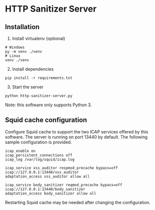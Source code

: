 # HTTP Sanitizer Server
## Installation
1. Install virtualenv (optional)
```
# Windows
py -m venv ./venv
# Linux
venv ./venv
```
2. Install dependencies

`pip install -r requirements.txt`

3. Start the server

`python http-sanitizer-server.py`

Note: this software only supports Python 3.
## Squid cache configuration
Configure Squid cache to support the two ICAP services offered by this software. The server is running on port 13440 
by default. The following sample configuration is provided.
```
icap_enable on
icap_persistent_connections off
icap_log /var/log/squid/icap.log

icap_service xss_auditor respmod_precache bypass=off icap://127.0.0.1:13440/xss_auditor
adaptation_access xss_auditor allow all

icap_service body_sanitizer reqmod_precache bypass=off icap://127.0.0.1:13440/body_sanitizer
adaptation_access body_sanitizer allow all
```
Restarting Squid cache may be needed after changing the configuration.
